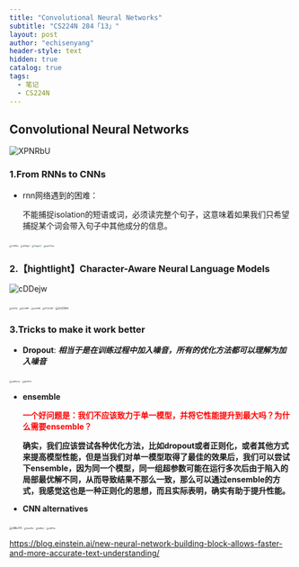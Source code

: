 ```yaml
---
title: "Convolutional Neural Networks"
subtitle: "CS224N 284「13」"
layout: post
author: "echisenyang"
header-style: text
hidden: true
catalog: true
tags:
  - 笔记
  - CS224N
---
```




## Convolutional Neural Networks

![XPNRbU](https://gitee.com/echisenyang/GiteeForUpicUse/raw/master/uPic/XPNRbU.png)

### 1.From RNNs to CNNs

- rnn网络遇到的困难：

  不能捕捉isolation的短语或词，必须读完整个句子，这意味着如果我们只希望捕捉某个词会带入句子中其他成分的信息。

<img src="https://gitee.com/echisenyang/GiteeForUpicUse/raw/master/uPic/7xPRkx.jpg" alt="7xPRkx" style="zoom:25%;" />

<img src="https://gitee.com/echisenyang/GiteeForUpicUse/raw/master/uPic/4tSQp1.png" alt="4tSQp1" style="zoom:25%;" />

<img src="https://gitee.com/echisenyang/GiteeForUpicUse/raw/master/uPic/Ywg1cC.png" alt="Ywg1cC" style="zoom:25%;" />



<img src="https://gitee.com/echisenyang/GiteeForUpicUse/raw/master/uPic/mpTChw.png" alt="mpTChw" style="zoom:25%;" />

### 2.【hightlight】Character-Aware Neural Language Models

![cDDejw](https://gitee.com/echisenyang/GiteeForUpicUse/raw/master/uPic/cDDejw.png)

<img src="https://gitee.com/echisenyang/GiteeForUpicUse/raw/master/uPic/itVOHj.png" alt="itVOHj" style="zoom:25%;" />

<img src="https://gitee.com/echisenyang/GiteeForUpicUse/raw/master/uPic/8vV4PF.png" alt="8vV4PF" style="zoom:25%;" />

<img src="https://gitee.com/echisenyang/GiteeForUpicUse/raw/master/uPic/hvE198.png" alt="hvE198" style="zoom:25%;" />

<img src="https://gitee.com/echisenyang/GiteeForUpicUse/raw/master/uPic/DTOOWF.png" alt="DTOOWF" style="zoom:25%;" />

<img src="https://gitee.com/echisenyang/GiteeForUpicUse/raw/master/uPic/cx22bm.png" alt="cx22bm" style="zoom: 33%;" />

### 3.Tricks to make it work better

- **Dropout**: ***相当于是在训练过程中加入噪音，所有的优化方法都可以理解为加入噪音***

<img src="https://gitee.com/echisenyang/GiteeForUpicUse/raw/master/uPic/xkAKmm.png" alt="xkAKmm" style="zoom:25%;" />

<img src="https://gitee.com/echisenyang/GiteeForUpicUse/raw/master/uPic/kpYfU0.png" alt="kpYfU0" style="zoom:25%;" />

- **ensemble**

  **<font color=red>一个好问题是：我们不应该致力于单一模型，并将它性能提升到最大吗？为什么需要ensemble？</font>**

  **确实，我们应该尝试各种优化方法，比如dropout或者正则化，或者其他方式来提高模型性能，但是当我们对单一模型取得了最佳的效果后，我们可以尝试下ensemble，因为同一个模型，同一组超参数可能在运行多次后由于陷入的局部最优解不同，从而导致结果不那么一致，那么可以通过ensemble的方式，我感觉这也是一种正则化的思想，而且实际表明，确实有助于提升性能。**

- **CNN alternatives**

<img src="https://gitee.com/echisenyang/GiteeForUpicUse/raw/master/uPic/sNbJY5.png" alt="sNbJY5" style="zoom:33%;" />

<img src="https://gitee.com/echisenyang/GiteeForUpicUse/raw/master/uPic/Eee28x.png" alt="Eee28x" style="zoom:25%;" />

<img src="https://gitee.com/echisenyang/GiteeForUpicUse/raw/master/uPic/htiWy1.png" alt="htiWy1" style="zoom:25%;" />

<img src="https://gitee.com/echisenyang/GiteeForUpicUse/raw/master/uPic/o287hx.png" alt="o287hx" style="zoom:25%;" />

https://blog.einstein.ai/new-neural-network-building-block-allows-faster-and-more-accurate-text-understanding/

